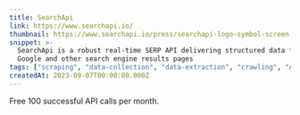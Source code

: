 ```yaml
---
title: SearchApi
link: https://www.searchapi.io/
thumbnail: https://www.searchapi.io/press/searchapi-logo-symbol-screen.png
snippet: >-
  SearchApi is a robust real-time SERP API delivering structured data from
  Google and other search engine results pages
tags: ["scraping", "data-collection", "data-extraction", "crawling", "API"]
createdAt: 2023-09-07T00:00:00.000Z
---
```

Free 100 successful API calls per month.